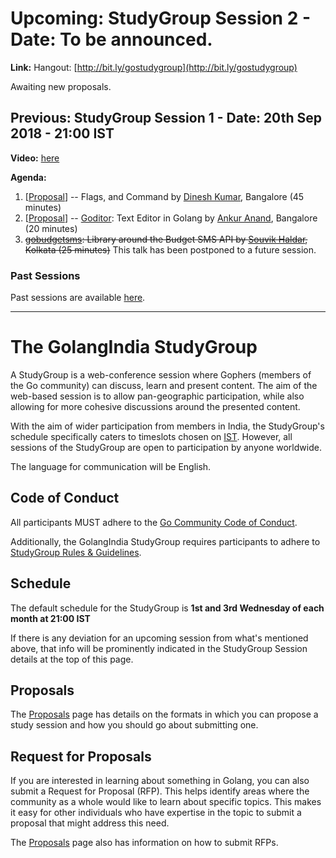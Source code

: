 # Upcoming: StudyGroup Session 2 - Date: To be announced.

**Link:** Hangout: [http://bit.ly/gostudygroup](http://bit.ly/gostudygroup)

Awaiting new proposals.

## Previous: StudyGroup Session 1 - Date: 20th Sep 2018 - 21:00 IST

**Video:** [here](https://www.youtube.com/watch?v=v9UpXthxrRY)

**Agenda:**

1. \[[Proposal](https://github.com/golangindia/StudyGroup/issues/7)\] -- Flags, and Command by [Dinesh Kumar](https://github.com/devdinu), Bangalore (45 minutes)
1. \[[Proposal](https://github.com/golangindia/StudyGroup/issues/6)\] -- [Goditor](https://github.com/ankur-anand/goditor): Text Editor in Golang by [Ankur Anand](https://github.com/ankur-anand), Bangalore (20 minutes)
1. ~~[gobudgetsms](https://github.com/souvikhaldar/gobudgetsms): Library around the Budget SMS API by [Souvik Haldar](https://github.com/souvikhaldar), Kolkata (25 minutes)~~ This talk has been postponed to a future session.

### Past Sessions

Past sessions are available [here](PAST_SESSIONS.md).

----

# The GolangIndia StudyGroup

A StudyGroup is a web-conference session where Gophers (members of the Go community) can discuss, learn and present content. The aim of the web-based session is to allow pan-geographic participation, while also allowing for more cohesive discussions around the presented content.

With the aim of wider participation from members in India, the StudyGroup's schedule specifically caters to timeslots chosen on [IST](https://en.wikipedia.org/wiki/Indian_Standard_Time). However, all sessions of the StudyGroup are open to participation by anyone worldwide.

The language for communication will be English.

## Code of Conduct

All participants MUST adhere to the [Go Community Code of Conduct](https://golang.org/conduct).

Additionally, the GolangIndia StudyGroup requires participants to adhere to [StudyGroup Rules & Guidelines](RULES_AND_GUIDELINES.md).

## Schedule

The default schedule for the StudyGroup is **1st and 3rd Wednesday of each month at 21:00 IST**

If there is any deviation for an upcoming session from what's mentioned above, that info will be prominently indicated in the StudyGroup Session details at the top of this page.

## Proposals

The [Proposals](PROPOSALS.md) page has details on the formats in which you can propose a study session and how you should go about submitting one.

## Request for Proposals

If you are interested in learning about something in Golang, you can also submit a Request for Proposal (RFP). This helps identify areas where the community as a whole would like to learn about specific topics. This makes it easy for other individuals who have expertise in the topic to submit a proposal that might address this need.

The [Proposals](PROPOSALS.md) page also has information on how to submit RFPs.
